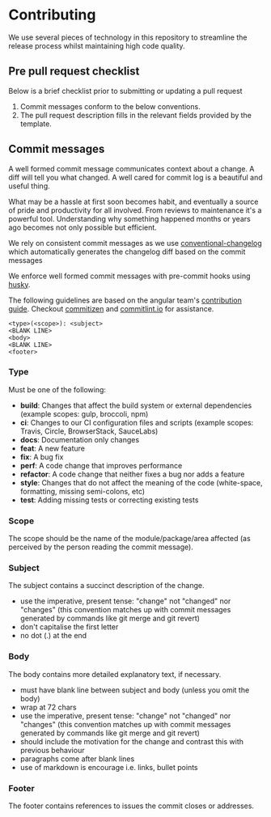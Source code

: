# Contributing

We use several pieces of technology in this repository to streamline the release process whilst maintaining high code
quality.

## Pre pull request checklist

Below is a brief checklist prior to submitting or updating a pull request

1. Commit messages conform to the below conventions.
2. The pull request description fills in the relevant fields provided by the template.

## Commit messages

A well formed commit message communicates context about a change. A diff will tell you what changed. A well cared for
commit log is a beautiful and useful thing.

What may be a hassle at first soon becomes habit, and eventually a source of pride and productivity for all
involved. From reviews to maintenance it's a powerful tool. Understanding why something happened months or years ago
becomes not only possible but efficient.

We rely on consistent commit messages as we use
[conventional-changelog](https://github.com/conventional-changelog/conventional-changelog) which automatically generates
the changelog diff based on the commit messages

We enforce well formed commit messages with pre-commit hooks using [husky](https://github.com/typicode/husky).

The following guidelines are based on the angular
team's [contribution guide](https://github.com/angular/angular/blob/22b96b9/CONTRIBUTING.md#-commit-message-guidelines).
Checkout [commitizen](https://www.npmjs.com/package/commitizen) and [commitlint.io](https://commitlint.io/) for
assistance.

```
<type>(<scope>): <subject>
<BLANK LINE>
<body>
<BLANK LINE>
<footer>
```

### Type

Must be one of the following:

- **build**: Changes that affect the build system or external dependencies (example scopes: gulp, broccoli, npm)
- **ci**: Changes to our CI configuration files and scripts (example scopes: Travis, Circle, BrowserStack, SauceLabs)
- **docs**: Documentation only changes
- **feat**: A new feature
- **fix**: A bug fix
- **perf**: A code change that improves performance
- **refactor**: A code change that neither fixes a bug nor adds a feature
- **style**: Changes that do not affect the meaning of the code (white-space, formatting, missing semi-colons, etc)
- **test**: Adding missing tests or correcting existing tests

### Scope

The scope should be the name of the module/package/area affected (as perceived by the person reading the commit
message).

### Subject

The subject contains a succinct description of the change.

- use the imperative, present tense: "change" not "changed" nor "changes" (this convention matches up with commit
  messages generated by commands like git merge and git revert)
- don't capitalise the first letter
- no dot (.) at the end

### Body

The body contains more detailed explanatory text, if necessary.

- must have blank line between subject and body (unless you omit the body)
- wrap at 72 chars
- use the imperative, present tense: "change" not "changed" nor "changes" (this convention matches up with commit
  messages generated by commands like git merge and git revert)
- should include the motivation for the change and contrast this with previous behaviour
- paragraphs come after blank lines
- use of markdown is encourage i.e. links, bullet points

### Footer

The footer contains references to issues the commit closes or addresses.

